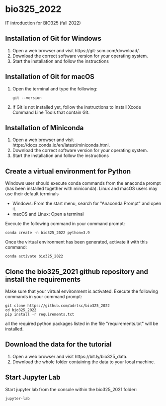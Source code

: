 # bio325_2022
IT introduction for BIO325 (fall 2022)

## Installation of Git for Windows

<ol>
<li> Open a web browser and visit https://git-scm.com/download/. </li>
<li> Download the correct software version for your operating system.</li>
<li> Start the installation and follow the instructions</li>
</ol>

## Installation of Git for macOS
<ol>
<li> Open the terminal and type the following:

    git --version

<li> If Git is not installed yet, follow the instructions to install Xcode Command Line Tools that contain Git.
</ol>

## Installation of Miniconda

<ol>
<li> Open a web browser and visit https://docs.conda.io/en/latest/miniconda.html.</li>
<li> Download the correct software version for your operating system.</li>
<li> Start the installation and follow the instructions</li>
</ol>

## Create a virtual environment for Python

Windows user should execute conda commands from the anaconda prompt (has been installed together with miniconda).
Linux and macOS users may use their default terminals

<ul>
<li> Windows: From the start menu, search for "Anaconda Prompt" and open it.</li>
<li> macOS and Linux: Open a terminal</li>
</ul>

Execute the following command in your command prompt:

    conda create -n bio325_2022 python=3.9

Once the virtual environment has been generated, activate it with this command:

    conda activate bio325_2022


## Clone the bio325_2021 github repository and install the requirements

Make sure that your virtual environment is activated.
Execute the following commands in your command prompt:


    git clone https://github.com/adrtsc/bio325_2022
    cd bio325_2022
    pip install -r requirements.txt


all the required python packages listed in the file "requirements.txt" will be installed.

## Download the data for the tutorial

<ol>
<li> Open a web browser and visit https://bit.ly/bio325_data. </li>
<li> Download the whole folder containing the data to your local machine.</li>
</ol>

## Start Jupyter Lab
Start jupyter lab from the console within the bio325_2021 folder:

    jupyter-lab
